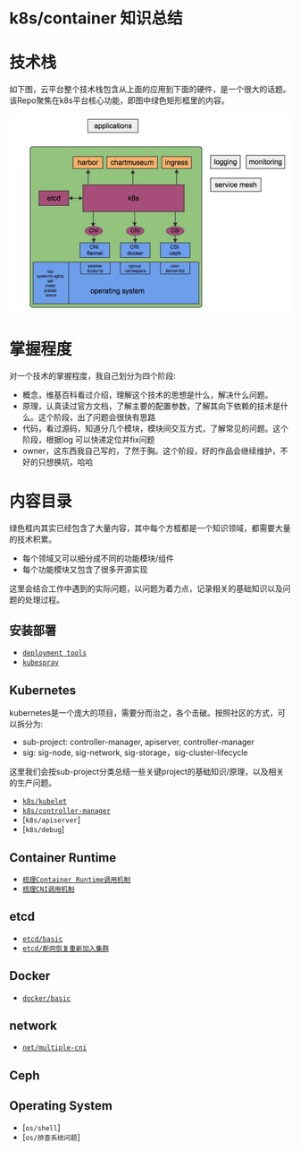 # k8s/container 知识总结
	
# 技术栈

如下图，云平台整个技术栈包含从上面的应用到下面的硬件，是一个很大的话题。该Repo聚焦在k8s平台核心功能，即图中绿色矩形框里的内容。

![k8s-stacks](pics/k8s-stacks.jpg) 

# 掌握程度
对一个技术的掌握程度，我自己划分为四个阶段:
- 概念，维基百科看过介绍，理解这个技术的思想是什么，解决什么问题。
- 原理，认真读过官方文档，了解主要的配置参数，了解其向下依赖的技术是什么。这个阶段，出了问题会很快有思路
- 代码，看过源码，知道分几个模块，模块间交互方式，了解常见的问题。这个阶段，根据log 可以快递定位并fix问题
- owner，这东西我自己写的，了然于胸。这个阶段，好的作品会继续维护，不好的只想换坑，哈哈

# 内容目录

绿色框内其实已经包含了大量内容，其中每个方框都是一个知识领域，都需要大量的技术积累。
- 每个领域又可以细分成不同的功能模块/组件
- 每个功能模块又包含了很多开源实现

这里会结合工作中遇到的实际问题，以问题为着力点，记录相关的基础知识以及问题的处理过程。


## 安装部署

- [`deployment tools`](deployment)
- [`kubespray`](deployment/kubespray)

## Kubernetes

kubernetes是一个庞大的项目，需要分而治之，各个击破。按照社区的方式，可以拆分为: <br>
- sub-project: controller-manager, apiserver, controller-manager
- sig: sig-node, sig-network, sig-storage，sig-cluster-lifecycle

这里我们会按sub-project分类总结一些关键project的基础知识/原理，以及相关的生产问题。

- [`k8s/kubelet`](kubernetes/kubelet)
- [`k8s/controller-manager`](kubernetes/controller-manager)
- [`k8s/apiserver`]
- [`k8s/debug`]


## Container Runtime

- [`梳理Container Runtime调用机制`](ContainerRuntime.md)
- [`梳理CNI调用机制`](CNI.md)

## etcd

- [`etcd/basic`](etcd/basic)
- [`etcd/断网恢复重新加入集群`](etcd/region)

## Docker

- [`docker/basic`](docker/basic)


## network
- [`net/multiple-cni`](network/multiple-cni.md)


## Ceph


## Operating System

- [`os/shell`]
- [`os/排查系统问题`]